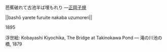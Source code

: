 芭蕉破れて古池半ば埋もれり
—[正岡子規](https://ja.wikipedia.org/wiki/正岡子規)

||bashō yarete furuite nakaba uzumoreri||

1895

浮世絵: Kobayashi Kiyochika, The Bridge at Takinokawa Pond — 滝の川池の橋, 1879